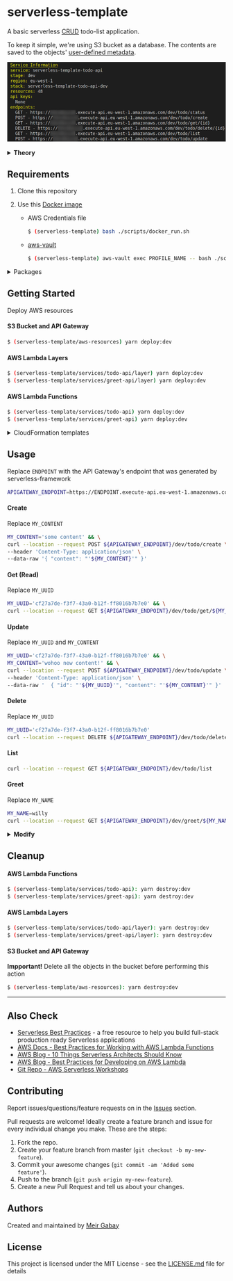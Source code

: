 # serverless-template

A basic serverless [CRUD](https://en.wikipedia.org/wiki/Create,_read,_update_and_delete) todo-list application.

To keep it simple, we're using S3 bucket as a database. The contents are saved to the objects' [user-defined metadata](https://docs.aws.amazon.com/AmazonS3/latest/dev/UsingMetadata.html).

![serverless-template-crud](./assets/serverless-template-crud.png)

<details><summary><b>Theory</b>

</summary>

## Concepts

Learn how to use the Serverless Framework, while taking advantage of AWS Lambda Function, Lambda Layer and API Gateway.

#### AWS Lambda Function

> _"AWS Lambda lets you run code without provisioning or managing servers. You pay only for the compute time you consume..."_ [[Source]](https://aws.amazon.com/lambda/)

###### [Pricing](https://aws.amazon.com/lambda/pricing/), [Limits](https://docs.aws.amazon.com/lambda/latest/dg/gettingstarted-limits.html), [CloudWatch Pricing](https://aws.amazon.com/cloudwatch/pricing/) and [S3 Pricing](https://aws.amazon.com/s3/pricing/)

---

#### AWS Lambda Layer

> _"...A layer is a ZIP archive that contains libraries, a [custom runtime](https://docs.aws.amazon.com/lambda/latest/dg/runtimes-custom.html), or other dependencies. With layers, you can use libraries in your function without needing to include them in your deployment package..."_ [[Source]](https://docs.aws.amazon.com/lambda/latest/dg/configuration-layers.html)

###### [S3 Pricing](https://aws.amazon.com/s3/pricing/)

---

#### AWS API Gateway

> _"...API Gateway handles all the tasks involved in accepting and processing up to hundreds of thousands of concurrent API calls, including traffic management, CORS support, authorization and access control, throttling, monitoring, and API version management..."_ [[Source]](https://aws.amazon.com/api-gateway/)

###### [Pricing](https://aws.amazon.com/api-gateway/pricing/) and [Limits](https://docs.aws.amazon.com/apigateway/latest/developerguide/limits.html)

---

#### Serverless Framework

> _"The Serverless Framework helps you build serverless apps with radically less overhead and cost. It provides a powerful, unified experience to develop, deploy, test, secure and monitor your serverless applications..."_ [[Source]](https://serverless.com/framework/docs/)

###### [Comparisons](https://serverless.com/learn/comparisons/)

## Use Cases

<details><summary>
Serverless backend and Cron jobs
</summary>

![Serverless backend and Cron jobs](https://www.simform.com/wp-content/uploads/2018/08/Serverless-Examples-with-AWS-Lambda-Use-Cases.png 'Serverless backend and Cron jobs')

[[Source]](https://www.simform.com/serverless-examples-aws-lambda-use-cases/)

</details>

<details><summary>
Data processing
</summary>

![Data processing](https://d0.awsstatic.com/Test%20Images/MasonTests/Lambda/Lambda_FileProcessing.png 'Data processing')

[[Source]](https://www.polyglotdeveloper.com/tools/2017-07-04-most-common-lambda-deployment-patterns/)

</details>

<details><summary>
Lambda@Edge Increase web application security
</summary>

![Before](./assets/example-lambdaatedge-before.png 'Before')

![After](./assets/example-lambdaatedge-after.png 'After')

</details>

###### [More use cases](https://serverless.com/learn/use-cases/)

## APIs

- Each API is an isolated service that contains multiple functions
- All APIs share the same API Gateway - easier to manage
- The file [serverless.common.yml](./serverless.common.yml) contains mappings that are relevant to all APIs, such as: region, allow_origin, user_pool_id, etc.

### APIs Structure

- serverless.yml - configuration for deployment - [Using Layers](https://serverless.com/framework/docs/providers/aws/guide/layers#using-your-layers)
- layer - deployed separately, these are the dependencies
- src - source code of API that will be deployed by serverless
- package.json - contains build, deploy and destroy scripts, and dev-dependencies
- yarn.lock - contains the list of dev-dependencies and their versions

## Layers

- **Never run** `yarn add some_package` **in an API folder**
- **Always use** `yarn add --dev some_package`**in an API folder**; Lambda Layer will supply the "real" dependencies
- There's no need to create a layer for AWS SDK (e.g aws-sdk, boto3) - These libraries are [provided by AWS automatically](https://docs.aws.amazon.com/lambda/latest/dg/lambda-runtimes.html)

#### Layer Structure

- serverless.yml - configuration for deploying the layer - [Deploying Layers](https://serverless.com/framework/docs/providers/aws/guide/layers#configuration)
- package.json - contains the scripts for building, deploying and destroying the layer
- nodejs/package.json - contains the dependencies that will be uploaded with this layer
- nodejs/yarn.lock - contains the list of dependencies and their versions

---

</details>

## Requirements
1. Clone this repository

1. Use this [Docker image](https://hub.docker.com/repository/docker/unfor19/serverless-template)
   -  AWS Credentials file
      ```bash
      $ (serverless-template) bash ./scripts/docker_run.sh
      ```
   - [aws-vault](https://github.com/99designs/aws-vault)
     ```bash
     $ (serverless-template) aws-vault exec PROFILE_NAME -- bash ./scripts/docker_run.sh
     ```

<details><summary>Packages
  </summary>

<table class="tg">
  <tr>
    <th class="tg-9wq8">Package</th>
    <th class="tg-9wq8">Version</th>
  </tr>
  <tr>
    <td class="tg-0pky">NodeJS</td>
    <td class="tg-c3ow">12.16.1</td>
  </tr>
  <tr>
    <td class="tg-0pky">Python</td>
    <td class="tg-c3ow">3.8.1</td>
  </tr>
  <tr>
    <td class="tg-0lax">bash</td>
    <td class="tg-baqh">5.0.11</td>
  </tr>
  <tr>
    <td class="tg-0lax">curl</td>
    <td class="tg-baqh">7.67.0</td>
  </tr>
  <tr>
    <td class="tg-0lax">jq</td>
    <td class="tg-baqh">20191114-85-g260888d269</td>
  </tr>
  <tr>
    <td class="tg-lboi">yarn</td>
    <td class="tg-9wq8">1.22.0</td>
  </tr>
  <tr>
    <td class="tg-lboi">serverless-framework</td>
    <td class="tg-9wq8">1.64.0</td>
  </tr>
  <tr>
    <td class="tg-0pky">TypeScript</td>
    <td class="tg-c3ow">3.8.2</td>
  </tr>
</table>

</details>

## Getting Started

Deploy AWS resources

#### S3 Bucket and API Gateway

```bash
$ (serverless-template/aws-resources) yarn deploy:dev
```

#### AWS Lambda Layers

```bash
$ (serverless-template/services/todo-api/layer) yarn deploy:dev
$ (serverless-template/services/greet-api/layer) yarn deploy:dev
```

#### AWS Lambda Functions

```bash
$ (serverless-template/services/todo-api) yarn deploy:dev
$ (serverless-template/services/greet-api) yarn deploy:dev
```

<details><summary>
CloudFormation templates
</summary>

#### API Gateway

[![Launch in Ireland](https://s3.amazonaws.com/cloudformation-examples/cloudformation-launch-stack.png) Ireland (eu-west-1)](https://eu-west-1.console.aws.amazon.com/cloudformation/home?region=eu-west-1#/stacks/quickcreate?templateURL=https://unfor19-serverless-template.s3-eu-west-1.amazonaws.com/cfn-apigateway.yml)

#### S3 Bucket

[![Launch in Ireland](https://s3.amazonaws.com/cloudformation-examples/cloudformation-launch-stack.png) Ireland (eu-west-1)](https://eu-west-1.console.aws.amazon.com/cloudformation/home?region=eu-west-1#/stacks/quickcreate?templateURL=https://unfor19-serverless-template.s3-eu-west-1.amazonaws.com/cfn-s3.yml)

<details><summary>
More regions
</summary>

To deploy in other regions, replace AWS_REGION with the region's code

**API Gateway**

```
https://AWS_REGION.console.aws.amazon.com/cloudformation/home?region=AWS_REGION#/stacks/quickcreate?templateURL=https://
serverless-template.s3-eu-west-1.amazonaws.com/cfn-apigateway.yml
```

**S3 Bucket**

```
https://AWS_REGION.console.aws.amazon.com/cloudformation/home?region=AWS_REGION#/stacks/quickcreate?templateURL=https://
serverless-template.s3-eu-west-1.amazonaws.com/cfn-s3.yml
```

</details>

---

</details>

## Usage

Replace `ENDPOINT` with the API Gateway's endpoint that was generated by serverless-framework

```bash
APIGATEWAY_ENDPOINT=https://ENDPOINT.execute-api.eu-west-1.amazonaws.com
```

#### Create

Replace `MY_CONTENT`

```bash
MY_CONTENT='some content' && \
curl --location --request POST ${APIGATEWAY_ENDPOINT}/dev/todo/create \
--header 'Content-Type: application/json' \
--data-raw '{ "content": "'${MY_CONTENT}'" }'
```

#### Get (Read)

Replace `MY_UUID`

```bash
MY_UUID='cf27a7de-f3f7-43a0-b12f-ff8016b7b7e0' && \
curl --location --request GET ${APIGATEWAY_ENDPOINT}/dev/todo/get/${MY_UUID}
```

#### Update

Replace `MY_UUID` and `MY_CONTENT`

```bash
MY_UUID='cf27a7de-f3f7-43a0-b12f-ff8016b7b7e0' && \
MY_CONTENT='wohoo new content!' && \
curl --location --request POST ${APIGATEWAY_ENDPOINT}/dev/todo/update \
--header 'Content-Type: application/json' \
--data-raw '  { "id": "'${MY_UUID}'", "content": "'${MY_CONTENT}'" }'
```

#### Delete

Replace `MY_UUID`

```bash
MY_UUID='cf27a7de-f3f7-43a0-b12f-ff8016b7b7e0'
curl --location --request DELETE ${APIGATEWAY_ENDPOINT}/dev/todo/delete/${MY_UUID}
```

#### List

```bash
curl --location --request GET ${APIGATEWAY_ENDPOINT}/dev/todo/list
```

#### Greet
Replace `MY_NAME`
```bash
MY_NAME=willy
curl --location --request GET ${APIGATEWAY_ENDPOINT}/dev/greet/${MY_NAME}
```

<details><summary><b>Modify</b>
  </summary>

### Requirements
1. Clone this repository

1. Use this [Docker image](https://hub.docker.com/repository/docker/unfor19/serverless-template)
   -  AWS Credentials file
      ```bash
      $ (serverless-template) bash ./scripts/docker_run.sh
      ```
   - aws-vault
     ```bash
     $ (serverless-template) aws-vault exec PROFILE_NAME -- bash ./scripts/docker_run.sh
     ```

<details><summary>Packages
  </summary>

<table class="tg">
  <tr>
    <th class="tg-9wq8">Package</th>
    <th class="tg-9wq8">Version</th>
  </tr>
  <tr>
    <td class="tg-0pky">NodeJS</td>
    <td class="tg-c3ow">12.16.1</td>
  </tr>
  <tr>
    <td class="tg-0pky">Python</td>
    <td class="tg-c3ow">3.8.1</td>
  </tr>
  <tr>
    <td class="tg-0lax">bash</td>
    <td class="tg-baqh">5.0.11</td>
  </tr>
  <tr>
    <td class="tg-0lax">curl</td>
    <td class="tg-baqh">7.67.0</td>
  </tr>
  <tr>
    <td class="tg-0lax">jq</td>
    <td class="tg-baqh">20191114-85-g260888d269</td>
  </tr>
  <tr>
    <td class="tg-lboi">yarn</td>
    <td class="tg-9wq8">1.22.0</td>
  </tr>
  <tr>
    <td class="tg-lboi">serverless-framework</td>
    <td class="tg-9wq8">1.64.0</td>
  </tr>
  <tr>
    <td class="tg-0pky">TypeScript</td>
    <td class="tg-c3ow">3.8.2</td>
  </tr>
</table>

</details>

3. Install dev-dependencies for each API

   ```
   $ (serverless-template/services/todo-api): yarn install
   $ (serverless-template/services/greet-api): yarn install
   ```

_TODO_: Create a script for that

4. Modify code in `src` and then build
   ```bash
   $ (serverless-template/services/todo-api): yarn build:dev
   $ (serverless-template/services/greet-api): yarn build  # it's the same for all stages in Python
   ```
   
_TODO_: Create a script for that

### Manage Dependencies

#### Adding a new dependency

`layer: yarn add package_name`

```
$ (serverless-template/todo-api): cd layer/nodejs
$ (serverless-template/todo-api/layer/nodejs): yarn add uuid # or any other package
```

#### Layer name and package.json

Make sure that your layer name in the serverless file is related with the names in package.json

```
# todo-api/layer/serverless.yml
custom.layers.[dev|staging|prod].[Tododev|Todostaging|Todoprod]

# todo-api/package.json
scripts: deploy:vault-dev|staging|prod .... --layer-name Tododev|Todostaging|Todoprod
```

#### Deploying a new Layer version

```
$ (serverless-template/todo-api/layer/nodejs): cd ..
$ (serverless-template/todo-api/layer): yarn deploy:vault-dev   # or deploy:dev if not using aws-vault
Serverless: Packaging service...
...
Serverless: Checking Stack update progress...
...
IMPORTANT! Do not forget to re-deploy the API to update Lambda Layer version
Done in 67.21s.
```

### Deploying and Redeploying the API

1. Upon deployment, the deployment script gets the latest version of Lambda Layer
2. When updating a Lambda Layer, you must re-deploy the API for it to use the latest Lambda Layer version

```
$ (serverless-template/todo-api/layer): cd ..
$ (serverless-template/todo-api): yarn deploy:vault-dev # or deploy:dev if not using aws-vault
yarn run v1.21.1
$ export layer_arn=$(aws-vault exec sls-template -- aws lambda list-layer-versions --layer-name Tododev | jq -r '.LayerVersions[0].LayerVersionArn') && aws-vault exec sls-template -- sls deploy --verbose --stage=dev
...
Serverless: Checking Stack update progress...
...
Done in 43.59s.
```

</details>

## Cleanup

#### AWS Lambda Functions

```bash
$ (serverless-template/services/todo-api): yarn destroy:dev
$ (serverless-template/services/greet-api): yarn destroy:dev
```

#### AWS Lambda Layers

```bash
$ (serverless-template/services/todo-api/layer): yarn destroy:dev
$ (serverless-template/services/greet-api/layer): yarn destroy:dev
```

#### S3 Bucket and API Gateway

**Impportant!** Delete all the objects in the bucket before performing this action

```bash
$ (serverless-template/aws-resources): yarn destroy:dev
```

---

## Also Check

- [Serverless Best Practices](https://serverless-stack.com) - a free resource to help you build full-stack production ready Serverless applications
- [AWS Docs - Best Practices for Working with AWS Lambda Functions](https://docs.aws.amazon.com/lambda/latest/dg/best-practices.html)
- [AWS Blog - 10 Things Serverless Architects Should Know](https://aws.amazon.com/blogs/architecture/ten-things-serverless-architects-should-know/)
- [AWS Blog - Best Practices for Developing on AWS Lambda
](https://aws.amazon.com/blogs/architecture/best-practices-for-developing-on-aws-lambda/)
- [Git Repo - AWS Serverless Workshops](https://github.com/aws-samples/aws-serverless-workshops)

## Contributing

Report issues/questions/feature requests on in the [Issues](https://github.com/unfor19/serverless-template/issues) section.

Pull requests are welcome! Ideally create a feature branch and issue for every
individual change you make. These are the steps:

1. Fork the repo.
2. Create your feature branch from master (`git checkout -b my-new-feature`).
4. Commit your awesome changes (`git commit -am 'Added some feature'`).
5. Push to the branch (`git push origin my-new-feature`).
6. Create a new Pull Request and tell us about your changes.

## Authors

Created and maintained by [Meir Gabay](https://github.com/unfor19)

## License

This project is licensed under the MIT License - see the [LICENSE.md](LICENSE.md) file for details
